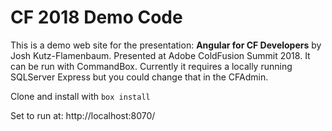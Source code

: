 # CF 2018 Demo Code
This is a demo web site for the presentation: **Angular for CF Developers** by Josh Kutz-Flamenbaum.
Presented at Adobe ColdFusion Summit 2018.
It can be run with CommandBox.
Currently it requires a locally running SQLServer Express but you could change that in the CFAdmin.

Clone and install with `box install`

Set to run at:
http://localhost:8070/
